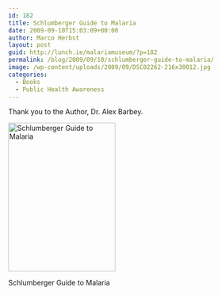 ```yaml
---
id: 182
title: Schlumberger Guide to Malaria
date: 2009-09-10T15:03:09+00:00
author: Marco Herbst
layout: post
guid: http://lunch.ie/malariamuseum/?p=182
permalink: /blog/2009/09/10/schlumberger-guide-to-malaria/
image: /wp-content/uploads/2009/09/DSC02262-216x30012.jpg
categories:
  - Books
  - Public Health Awareness
---
```

Thank you to the Author, Dr. Alex Barbey.

<div id="attachment_249" style="width: 226px" class="wp-caption alignnone">
  <a href="http://www.malariamuseum.de/wp-content/uploads/2009/09/DSC02262.jpg"><img class="size-medium wp-image-249" title="Schlumberger Guide to Malaria" alt="Schlumberger Guide to Malaria" src="http://www.malariamuseum.de/wp-content/uploads/2009/09/DSC02262-216x300.jpg" width="216" height="300" /></a>
  
  <p class="wp-caption-text">
    Schlumberger Guide to Malaria
  </p>
</div>